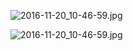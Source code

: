 
![2016-11-20_10-46-59.jpg](https://cdn.uptmr.com/upupmo-article/mac/basic/mac-system-24-disable-update.png)

![2016-11-20_10-46-59.jpg](https://cdn.uptmr.com/upupmo-article/mac/basic/mac-system-25-system-update.png)
